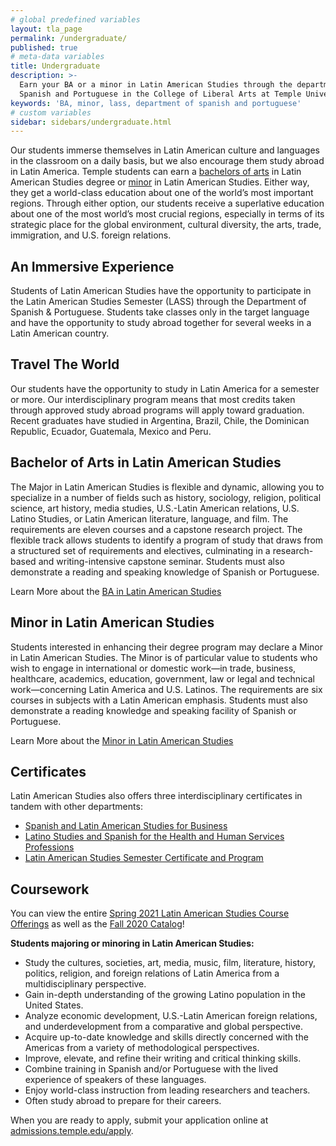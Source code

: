```yaml
---
# global predefined variables
layout: tla_page
permalink: /undergraduate/
published: true
# meta-data variables
title: Undergraduate
description: >-
  Earn your BA or a minor in Latin American Studies through the department of
  Spanish and Portuguese in the College of Liberal Arts at Temple University.
keywords: 'BA, minor, lass, department of spanish and portuguese'
# custom variables
sidebar: sidebars/undergraduate.html
---
```

Our students immerse themselves in Latin American culture and languages in the classroom on a daily basis, but we also encourage them study abroad in Latin America. Temple students can earn a [bachelors of arts](#ba-in-latin-american-studies) in Latin American Studies degree or [minor](#minor-in-latin-american-studies) in Latin American Studies. Either way, they get a world-class education about one of the world’s most important regions. Through either option, our students receive a superlative education about one of the most world’s most crucial regions, especially in terms of its strategic place for the global environment, cultural diversity, the arts, trade, immigration, and U.S. foreign relations.

## An Immersive Experience
Students of Latin American Studies have the opportunity to participate in the Latin American Studies Semester (LASS) through the Department of Spanish & Portuguese. Students take classes only in the target language and have the opportunity to study abroad together for several weeks in a Latin American country.

## Travel The World
Our students have the opportunity to study in Latin America for a semester or more. Our interdisciplinary program means that most credits taken through approved study abroad programs will apply toward graduation. Recent graduates have studied in Argentina, Brazil, Chile, the Dominican Republic, Ecuador, Guatemala, Mexico and Peru.

##  Bachelor of Arts in Latin American Studies
The Major in Latin American Studies is flexible and dynamic, allowing you to specialize in a number of fields such as history, sociology, religion, political science, art history, media studies, U.S.-Latin American relations, U.S. Latino Studies, or Latin American literature, language, and film.  The requirements are eleven courses and a capstone research project. The flexible track allows students to identify a program of study that draws from a structured set of requirements and electives, culminating in a research-based and writing-intensive capstone seminar. Students must also demonstrate a reading and speaking knowledge of Spanish or Portuguese.

Learn More about the [BA in Latin American Studies](https://www.temple.edu/academics/degree-programs/latin-american-studies-major-la-las-ba)

##  Minor in Latin American Studies
Students interested in enhancing their degree program may declare a Minor in Latin American Studies. The Minor is of particular value to students who wish to engage in international or domestic work—in trade, business, healthcare, academics, education, government, law or legal and technical work—concerning Latin America and U.S. Latinos. The requirements are six courses in subjects with a Latin American emphasis. Students must also demonstrate a reading knowledge and speaking facility of Spanish or Portuguese.

Learn More about the [Minor in Latin American Studies](http://bulletin.temple.edu/undergraduate/liberal-arts/latin-american-studies/minor-latin-american-studies/)

## Certificates
Latin American Studies also offers three interdisciplinary certificates in tandem with other departments:
- [Spanish and Latin American Studies for Business](https://www.temple.edu/academics/degree-programs/spanish-and-latin-american-studies-for-business-certificate-undergraduate-la-slsb-cr2%2B)
- [Latino Studies and Spanish for the Health and Human Services Professions](https://www.temple.edu/academics/degree-programs/spanish-and-latin-studies-health-and-human-services-certificate-undergraduate-la-slsh-cr2%2B)
- [Latin American Studies Semester Certificate and Program](https://www.temple.edu/academics/degree-programs/latin-american-studies-certificate-undergraduate-la-las-cert)

## Coursework
You can view the entire [Spring 2021 Latin American Studies Course Offerings](https://liberalarts.temple.edu/sites/liberalarts/files/LAS%20Course%20Offerings%20%28Spring%202021%29.pdf) as well as the [Fall 2020 Catalog](https://drive.google.com/file/d/1ydryN2vL8YsrKvjp2wLie42Jn6_4EY4n/view?usp=sharing)!

**Students majoring or minoring in Latin American Studies:**<br>
- Study the cultures, societies, art, media, music, film, literature, history, politics, religion, and foreign relations of Latin America from a multidisciplinary perspective.
- Gain in-depth understanding of the growing Latino population in the United States.
- Analyze economic development, U.S.-Latin American foreign relations, and underdevelopment from a comparative and global perspective.
- Acquire up-to-date knowledge and skills directly concerned with the Americas from a variety of methodological perspectives.
- Improve, elevate, and refine their writing and critical thinking skills.
- Combine training in Spanish and/or Portuguese with the lived experience of speakers of these languages.
- Enjoy world-class instruction from leading researchers and teachers.
- Often study abroad to prepare for their careers.  

When you are ready to apply, submit your application online at [admissions.temple.edu/apply](http://admissions.temple.edu/apply).
